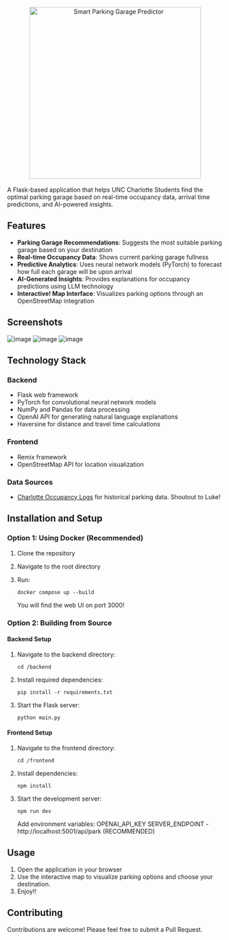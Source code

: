 <div align="center">
  <img src="https://github.com/user-attachments/assets/2c78b4a2-a79f-49ab-a077-8dddfa435922" alt="Smart Parking Garage Predictor" width="400"/>
</div>

<br> 
A Flask-based application that helps UNC Charlotte Students find the optimal parking garage based on real-time occupancy data, arrival time predictions, and AI-powered insights.

## Features

- **Parking Garage Recommendations**: Suggests the most suitable parking garage based on your destination
- **Real-time Occupancy Data**: Shows current parking garage fullness
- **Predictive Analytics**: Uses neural network models (PyTorch) to forecast how full each garage will be upon arrival
- **AI-Generated Insights**: Provides explanations for occupancy predictions using LLM technology
- **Interactive!
 Map Interface**: Visualizes parking options through an OpenStreetMap integration

## Screenshots
![image](https://github.com/user-attachments/assets/8a0bd269-0255-4e3b-99c4-30033338d6ec)
![image](https://github.com/user-attachments/assets/89205ac4-faab-4df8-bdf1-d261addc1893)
![image](https://github.com/user-attachments/assets/e47efe6e-6847-4ef2-ac6e-8da676b9349c)



## Technology Stack

### Backend
- Flask web framework
- PyTorch for convolutional neural network models
- NumPy and Pandas for data processing
- OpenAI API for generating natural language explanations
- Haversine for distance and travel time calculations

### Frontend
- Remix framework
- OpenStreetMap API for location visualization

### Data Sources
- [Charlotte Occupancy Logs](https://github.com/Occupancy/CharlotteOccupancyLogs/tree/3b1dd8a2dec70562b88f798ea858c2e96560a9d6) for historical parking data. Shoutout to Luke!

## Installation and Setup

### Option 1: Using Docker (Recommended)

1. Clone the repository
2. Navigate to the root directory
3. Run:
   
   ```
   docker compose up --build
   ```

   You will find the web UI on port 3000!

### Option 2: Building from Source

#### Backend Setup
1. Navigate to the backend directory:
   
   ```
   cd /backend
   ```
  
3. Install required dependencies:
   ```
   pip install -r requirements.txt
   ```
4. Start the Flask server:
   
   ```
   python main.py
   ```

#### Frontend Setup
1. Navigate to the frontend directory:
   
   ```
   cd /frontend
   ```
  
3. Install dependencies:
   
   ```
   npm install
   ```
   
5. Start the development server:
   
   ```
   npm run dev
   ```

   Add environment variables:
   OPENAI_API_KEY
   SERVER_ENDPOINT - http://localhost:5001/api/park (RECOMMENDED)

## Usage

1. Open the application in your browser
2. Use the interactive map to visualize parking options and choose your destination.
3. Enjoy!!

## Contributing

Contributions are welcome! Please feel free to submit a Pull Request.
